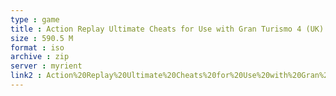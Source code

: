```yaml
---
type : game
title : Action Replay Ultimate Cheats for Use with Gran Turismo 4 (UK) (Unl)
size : 590.5 M
format : iso
archive : zip
server : myrient
link2 : Action%20Replay%20Ultimate%20Cheats%20for%20Use%20with%20Gran%20Turismo%204%20%28UK%29%20%28Unl%29
---
```

